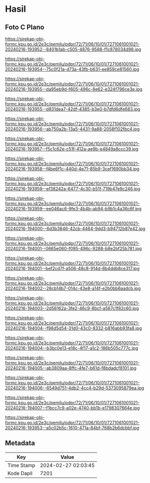 # Hasil

## Foto C Plano

https://sirekap-obj-formc.kpu.go.id/2e3c/pemilu/pdpr/72/71/06/10/01/7271061001021-20240216-193952--8401b1ab-c505-4876-9588-f1c878034d98.jpg

https://sirekap-obj-formc.kpu.go.id/2e3c/pemilu/pdpr/72/71/06/10/01/7271061001021-20240216-193954--75c0f21a-d73a-43fb-b631-ee859ce81560.jpg

https://sirekap-obj-formc.kpu.go.id/2e3c/pemilu/pdpr/72/71/06/10/01/7271061001021-20240216-193955--da95eb9d-f605-496c-8e62-e324f796ce3e.jpg

https://sirekap-obj-formc.kpu.go.id/2e3c/pemilu/pdpr/72/71/06/10/01/7271061001021-20240216-193955--d831dea7-42df-4385-b3e0-b7dfd6dfe683.jpg

https://sirekap-obj-formc.kpu.go.id/2e3c/pemilu/pdpr/72/71/06/10/01/7271061001021-20240216-193956--ab750a2b-13a5-4431-9a88-2058f102fbc4.jpg

https://sirekap-obj-formc.kpu.go.id/2e3c/pemilu/pdpr/72/71/06/10/01/7271061001021-20240216-193957--f5c1c62e-c51f-412a-ae9b-e4849a8ccc39.jpg

https://sirekap-obj-formc.kpu.go.id/2e3c/pemilu/pdpr/72/71/06/10/01/7271061001021-20240216-193958--f4be6f1c-440d-4e71-85b9-3cef1690bb34.jpg

https://sirekap-obj-formc.kpu.go.id/2e3c/pemilu/pdpr/72/71/06/10/01/7271061001021-20240216-193959--ef38242a-6477-4c30-b51f-719b47e9c246.jpg

https://sirekap-obj-formc.kpu.go.id/2e3c/pemilu/pdpr/72/71/06/10/01/7271061001021-20240216-193959--ee046ac6-9fe3-4b4b-ab94-b9b1c4a36c6f.jpg

https://sirekap-obj-formc.kpu.go.id/2e3c/pemilu/pdpr/72/71/06/10/01/7271061001021-20240216-194000--6d3b3846-42cb-4464-9dd3-b94712b87e42.jpg

https://sirekap-obj-formc.kpu.go.id/2e3c/pemilu/pdpr/72/71/06/10/01/7271061001021-20240216-194001--0665e060-f095-496c-9288-b8e2bf25b781.jpg

https://sirekap-obj-formc.kpu.go.id/2e3c/pemilu/pdpr/72/71/06/10/01/7271061001021-20240216-194001--bef2cd7f-a506-48c8-914d-8b4ddb8ce317.jpg

https://sirekap-obj-formc.kpu.go.id/2e3c/pemilu/pdpr/72/71/06/10/01/7271061001021-20240216-194002--28cb14b7-014c-43e8-a14f-e2b0bb6aadcb.jpg

https://sirekap-obj-formc.kpu.go.id/2e3c/pemilu/pdpr/72/71/06/10/01/7271061001021-20240216-194003--2d56162a-3fe2-46c9-8bcf-a567c1f82c60.jpg

https://sirekap-obj-formc.kpu.go.id/2e3c/pemilu/pdpr/72/71/06/10/01/7271061001021-20240216-194004--f98d5d54-31d0-43c0-8332-b816abb93fa8.jpg

https://sirekap-obj-formc.kpu.go.id/2e3c/pemilu/pdpr/72/71/06/10/01/7271061001021-20240216-194004--b3bc0e13-e18c-4f17-a1c2-186b505c777c.jpg

https://sirekap-obj-formc.kpu.go.id/2e3c/pemilu/pdpr/72/71/06/10/01/7271061001021-20240216-194005--ab3809aa-8ffc-4fe7-b61d-f8bdadcf8101.jpg

https://sirekap-obj-formc.kpu.go.id/2e3c/pemilu/pdpr/72/71/06/10/01/7271061001021-20240216-194006--6549d751-4db2-4cc4-b29d-5373095879ea.jpg

https://sirekap-obj-formc.kpu.go.id/2e3c/pemilu/pdpr/72/71/06/10/01/7271061001021-20240216-194007--f1bcc7c9-a02e-4740-bb1b-e1798307664e.jpg

https://sirekap-obj-formc.kpu.go.id/2e3c/pemilu/pdpr/72/71/06/10/01/7271061001021-20240216-193953--a5c02b5c-1610-471a-84bf-768b2b6dcbbf.jpg


## Metadata

| Key        | Value               |
| ---------- | ------------------- |
| Time Stamp | 2024-02-27 02:03:45 |
| Kode Dapil | 7201                |




